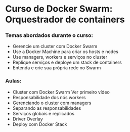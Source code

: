 # Curso de Docker Swarm: Orquestrador de containers 

### Temas abordados durante o curso:

- Gerencie um cluster com Docker Swarm
- Use a Docker Machine para criar os hosts e nodes
- Use managers, workers e serviços no cluster
- Replique serviços e deploye um stack de containers
- Entenda e crie sua própria rede no Swarm

### Aulas:
- Cluster com Docker Swarm Ver primeiro vídeo
- Responsabilidade dos nós workers
- Gerenciando o cluster com managers
- Separando as responsabilidades
- Serviços globais e replicados
- Driver Overlay
- Deploy com Docker Stack
